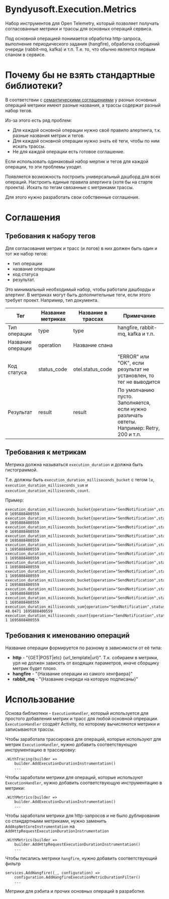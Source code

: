# Byndyusoft.Execution.Metrics

Набор инструментов для Open Telemetry,
который позволяет получать согласованные метрики и трассы для основных операций сервиса.

Под основной операцией понимается обработка http-запроса, выполнение периодического задания (hangfire), 
обработка сообщений очереди (rabbit-mq, kafka) и т.п. Т.е. то, что обычно является первым спаном в сервисе.

# Почему бы не взять стандартные библиотеки?

В соответствии с [семантическими соглашениями](https://opentelemetry.io/docs/specs/otel/metrics/semantic_conventions/) 
у разных основных операций метрики имеют разные названия, а трассы содержат разный набор тегов.

Из-за этого есть ряд проблем:
* Для каждой основной операции нужно своё правило алертинга, т.к. разные названия метрик и тегов.
* Для каждой основной операции нужно знать её теги, чтобы по ним искать трассы.
* Не для каждой операции есть готовое соглашение.

Если использовать одинаковый набор мертик и тегов для каждой операции, то эти проблемы уходят.

Появляется возможность построить универсальный дашборд для всех операций.
Настроить единые правила алертинга (хотя бы на старте проекта).
Искать по тегам связанные с метриками трассы.

Для этого нужно разработать свои собственные соглашения.

# Соглашения

## Требования к набору тегов

Для согласования метрик и трасс (и логов) в них должен быть один и тот же набор тегов:
* тип операции
* название операции
* код статуса
* результат. 

Это минимальный необходимый набор, чтобы работали дашборды и алертинг.
В метриках могут быть дополнительные теги, если этого требует проект. Например, тип документа.


| Тег                 | Название метриках | Название в трассах | Примечание |
|-|-|-|-|
| Тип операции        | type              | type               | hangfire, rabbit-mq, kafka и т.п. |
| Название операции   | operation         | Название спана     |  |
| Код статуса         | status_code       | otel.status_code   | "ERROR" или "OK", если результат не установлен, то тег не выводится |
| Результат           | result            | result             | По умолчанию пусто. Заполняется, если нужно различать овтеты. Например: Retry, 200 и т.п. |

## Требования к метрикам

Метрика должна называться `execution_duration` и должна быть гистограммой.

Т.е. должны быть `execution_duration_milliseconds_bucket` с тегом `le`, `execution_duration_milliseconds_sum` и `execution_duration_milliseconds_count`.

Пример: 
```
execution_duration_milliseconds_bucket{operation="SendNotification",status_code="ERROR",status_description="",type="memory_queue",le="0"} 0 1695888400559
execution_duration_milliseconds_bucket{operation="SendNotification",status_code="ERROR",status_description="",type="memory_queue",le="5"} 0 1695888400559
execution_duration_milliseconds_bucket{operation="SendNotification",status_code="ERROR",status_description="",type="memory_queue",le="10"} 0 1695888400559
execution_duration_milliseconds_bucket{operation="SendNotification",status_code="ERROR",status_description="",type="memory_queue",le="25"} 0 1695888400559
execution_duration_milliseconds_bucket{operation="SendNotification",status_code="ERROR",status_description="",type="memory_queue",le="50"} 1 1695888400559
execution_duration_milliseconds_bucket{operation="SendNotification",status_code="ERROR",status_description="",type="memory_queue",le="75"} 1 1695888400559
execution_duration_milliseconds_bucket{operation="SendNotification",status_code="ERROR",status_description="",type="memory_queue",le="100"} 1 1695888400559
execution_duration_milliseconds_bucket{operation="SendNotification",status_code="ERROR",status_description="",type="memory_queue",le="250"} 1 1695888400559
execution_duration_milliseconds_bucket{operation="SendNotification",status_code="ERROR",status_description="",type="memory_queue",le="500"} 1 1695888400559
execution_duration_milliseconds_bucket{operation="SendNotification",status_code="ERROR",status_description="",type="memory_queue",le="1000"} 1 1695888400559
execution_duration_milliseconds_bucket{operation="SendNotification",status_code="ERROR",status_description="",type="memory_queue",le="+Inf"} 1 1695888400559
execution_duration_milliseconds_sum{operation="SendNotification",status_code="ERROR",status_description="",type="memory_queue"} 48.0471 1695888400559
execution_duration_milliseconds_count{operation="SendNotification",status_code="ERROR",status_description="",type="memory_queue"} 1 1695888400559
```

## Требования к именованию операций

Название операции формируется по разному в зависимости от её типа:
* **http** - "{GET|POST|etc} {url_template|url}". 
Т.к. собираем в метрики, урл не должен зависеть от входящих параметров, иначе сборщику метрик будет плохо.
* **hangfire** - "{Название операции из самого хенгфаера}"
* **rabbit_mq** - "{Название очереди на которую подписаны}"


# Использование

Основа библиотеки - `ExecutionHandler`, который используется для простого добавления метрик и трасс для любой основной опрерации.
`ExecutionHandler` создаёт Activity, по которому вычисляются метрики и записываются трассы.

Чтобы заработала трассировка для операций, которые используют для метрик `ExecutionHandler`,
нужно добавить соответствующую инструментацию в трассировку:

```
.WithTracing(builder =>
    builder.AddExecutionDurationInstrumentation()
    ...
```

Чтобы заработали метрики для операций, которые используют `ExecutionHandler`,
нужно добавить соответствующую инструментацию в метрики:

```
.WithMetrics(builder =>
    builder.AddExecutionDurationInstrumentation()
    ...
```

Чтобы заработали метрики для http-запросов и не было дублирования со стандартными метриками,
нужно заменить `AddAspNetCoreInstrumentation` на `AddHttpRequestExecutionDurationInstrumentation`
```
.WithMetrics(builder =>
    builder.AddHttpRequestExecutionDurationInstrumentation()
    ...
```

Чтобы писались метрики `hangfire`, нужно добавить соответствующий фильтр 
```
services.AddHangfire((_, configuration) => 
    configuration.AddHangfireExecutionMetricDurationFilter()
    ...

```


Метрики для рэбита и прочих основных операций в разработке.